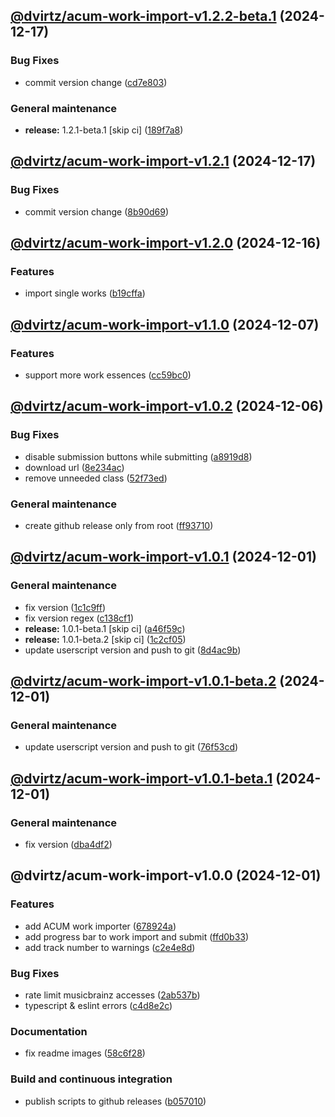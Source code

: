 ## [@dvirtz/acum-work-import-v1.2.2-beta.1](https://github.com/dvirtz/musicbrainz-scripts/compare/@dvirtz/acum-work-import-v1.2.1...@dvirtz/acum-work-import-v1.2.2-beta.1) (2024-12-17)


### Bug Fixes

* commit version change ([cd7e803](https://github.com/dvirtz/musicbrainz-scripts/commit/cd7e803390389e808a3687c1d86bc380df45de1e))


### General maintenance

* **release:** 1.2.1-beta.1 [skip ci] ([189f7a8](https://github.com/dvirtz/musicbrainz-scripts/commit/189f7a81db4aad810ceeb3185d4411e92cb361c2))

## [@dvirtz/acum-work-import-v1.2.1](https://github.com/dvirtz/musicbrainz-scripts/compare/@dvirtz/acum-work-import-v1.2.0...@dvirtz/acum-work-import-v1.2.1) (2024-12-17)


### Bug Fixes

* commit version change ([8b90d69](https://github.com/dvirtz/musicbrainz-scripts/commit/8b90d698598e19ffcade692d0e6cc9403ea71b04))

## [@dvirtz/acum-work-import-v1.2.0](https://github.com/dvirtz/musicbrainz-scripts/compare/@dvirtz/acum-work-import-v1.1.0...@dvirtz/acum-work-import-v1.2.0) (2024-12-16)


### Features

* import single works ([b19cffa](https://github.com/dvirtz/musicbrainz-scripts/commit/b19cffaf7d9904087c23941a4c54b3d0810027cc))

## [@dvirtz/acum-work-import-v1.1.0](https://github.com/dvirtz/musicbrainz-scripts/compare/@dvirtz/acum-work-import-v1.0.2...@dvirtz/acum-work-import-v1.1.0) (2024-12-07)


### Features

* support more work essences ([cc59bc0](https://github.com/dvirtz/musicbrainz-scripts/commit/cc59bc0e9dad4bc7c2a04619fcdc289528323700))

## [@dvirtz/acum-work-import-v1.0.2](https://github.com/dvirtz/musicbrainz-scripts/compare/@dvirtz/acum-work-import-v1.0.1...@dvirtz/acum-work-import-v1.0.2) (2024-12-06)


### Bug Fixes

* disable submission buttons while submitting ([a8919d8](https://github.com/dvirtz/musicbrainz-scripts/commit/a8919d82c271ea10ea22ed117445d26d21ef43a4))
* download url ([8e234ac](https://github.com/dvirtz/musicbrainz-scripts/commit/8e234ac0cc29bf1abbd2e30f231c3d7c691ad06c))
* remove unneeded class ([52f73ed](https://github.com/dvirtz/musicbrainz-scripts/commit/52f73edc94dbbd55d373fd3fa0dcc8c63cb38b38))


### General maintenance

* create github release only from root ([ff93710](https://github.com/dvirtz/musicbrainz-scripts/commit/ff9371069d008be91b4d8ac156b7e3a473875474))

## [@dvirtz/acum-work-import-v1.0.1](https://github.com/dvirtz/musicbrainz-scripts/compare/@dvirtz/acum-work-import-v1.0.0...@dvirtz/acum-work-import-v1.0.1) (2024-12-01)


### General maintenance

* fix version ([1c1c9ff](https://github.com/dvirtz/musicbrainz-scripts/commit/1c1c9fff0ca6655ee9c3d586817297e7a9bd3b79))
* fix version regex ([c138cf1](https://github.com/dvirtz/musicbrainz-scripts/commit/c138cf1b0c47084ffce160907a51e23aa2f7b945))
* **release:** 1.0.1-beta.1 [skip ci] ([a46f59c](https://github.com/dvirtz/musicbrainz-scripts/commit/a46f59c2a12f63d0cf9bd6e097c4d2d96c804fd7))
* **release:** 1.0.1-beta.2 [skip ci] ([1c2cf05](https://github.com/dvirtz/musicbrainz-scripts/commit/1c2cf053766df13885f7bdc01186d25c94995e7a))
* update userscript version and push to git ([8d4ac9b](https://github.com/dvirtz/musicbrainz-scripts/commit/8d4ac9b207a710896583944f73dcadacb437dd01))

## [@dvirtz/acum-work-import-v1.0.1-beta.2](https://github.com/dvirtz/musicbrainz-scripts/compare/@dvirtz/acum-work-import-v1.0.1-beta.1...@dvirtz/acum-work-import-v1.0.1-beta.2) (2024-12-01)


### General maintenance

* update userscript version and push to git ([76f53cd](https://github.com/dvirtz/musicbrainz-scripts/commit/76f53cdad16d8adf3869cae17685979114bf4bf6))

## [@dvirtz/acum-work-import-v1.0.1-beta.1](https://github.com/dvirtz/musicbrainz-scripts/compare/@dvirtz/acum-work-import-v1.0.0...@dvirtz/acum-work-import-v1.0.1-beta.1) (2024-12-01)


### General maintenance

* fix version ([dba4df2](https://github.com/dvirtz/musicbrainz-scripts/commit/dba4df25d1b27f2000460004d4f72f1958dc2bc9))

## @dvirtz/acum-work-import-v1.0.0 (2024-12-01)


### Features

* add ACUM work importer ([678924a](https://github.com/dvirtz/musicbrainz-scripts/commit/678924af4b416bc97f96ac38c84b5cf046b2c19b))
* add progress bar to work import and submit ([ffd0b33](https://github.com/dvirtz/musicbrainz-scripts/commit/ffd0b3320116a28e6adfdd594d8e7393f10bcb8a))
* add track number to warnings ([c2e4e8d](https://github.com/dvirtz/musicbrainz-scripts/commit/c2e4e8d8e2976a43e3595b0e6e64d3fcc38b5a69))


### Bug Fixes

* rate limit musicbrainz accesses ([2ab537b](https://github.com/dvirtz/musicbrainz-scripts/commit/2ab537bda57f4490b68781deffb2b8b98150b5a8))
* typescript & eslint errors ([c4d8e2c](https://github.com/dvirtz/musicbrainz-scripts/commit/c4d8e2c4d0eed5546da686ffde3dfc241091abe7))


### Documentation

* fix readme images ([58c6f28](https://github.com/dvirtz/musicbrainz-scripts/commit/58c6f28e83b60be100998f95996d242f76107931))


### Build and continuous integration

* publish scripts to github releases ([b057010](https://github.com/dvirtz/musicbrainz-scripts/commit/b057010da9e8e588c5c3c468df2deb9bbcae69bf))
